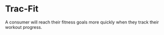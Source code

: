 # Trac-Fit
A consumer will reach their fitness goals more quickly when they track their workout progress.
